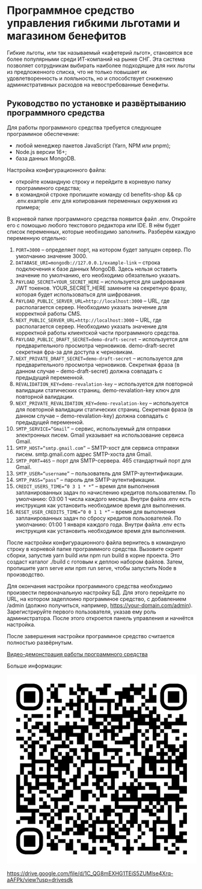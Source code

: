 # Программное средство управления гибкими льготами и магазином бенефитов

Гибкие льготы, или так называемый «кафетерий льгот», становятся все более популярными среди ИТ-компаний на рынке СНГ. Эта система позволяет сотрудникам выбирать наиболее подходящие для них льготы из предложенного списка, что не только повышает их удовлетворенность и лояльность, но и способствует снижению административных расходов на невостребованные бенефиты.

## Руководство по установке и развёртыванию программного средства

Для работы программного средства требуется следующее программное обеспечение:
* любой менеджер пакетов JavaScript (Yarn, NPM или pnpm);
* Node.js версии 16+;
* база данных MongoDB.

Настройка конфигурационного файла:
* откройте командную строку и перейдите в корневую папку программного средства;
* в командной строке пропишите команду cd benefits-shop && cp .env.example .env для копирования переменных окружения из примера;

В корневой папке программного средства появится файл .env. Откройте его с помощью любого текстового редактора или IDE. В нём будет список переменных, которые необходимо заполнить. Разберём каждую переменную отдельно:
1. `PORT=3000` – определяет порт, на котором будет запущен сервер. По умолчанию значение 3000.
2. `DATABASE_URI=mongodb://127.0.0.1/example-link` – строка подключения к базе данных MongoDB. Здесь нельзя оставить значение по умолчанию, его необходимо обязательно указать.
3. `PAYLOAD_SECRET=YOUR_SECRET_HERE` – используется для шифрования JWT токенов. YOUR_SECRET_HERE замените на секретную фразу, которая будет использоваться для шифрования.
4. `PAYLOAD_PUBLIC_SERVER_URL=http://localhost:3000` – URL, где располагается сервер. Необходимо указать значение для корректной работы CMS.
5. `NEXT_PUBLIC_SERVER_URL=http://localhost:3000` – URL, где располагается сервер. Необходимо указать значение для корректной работы клиентской части программного средства.
6. `PAYLOAD_PUBLIC_DRAFT_SECRET=demo-draft-secret` – используется для предварительного просмотра черновиков. demo-draft-secret секретная фра-за для доступа к черновикам.
7. `NEXT_PRIVATE_DRAFT_SECRET=demo-draft-secret` – используется для предварительного просмотра черновиков. Секретная фраза (в данном случае – demo-draft-secret) должна совпадать с предыдущей переменной.
8. `REVALIDATION_KEY=demo-revalation-key` – используется для повторной валидации статических страниц. demo-revalation-key ключ для повторной валидации.
9. `NEXT_PRIVATE_REVALIDATION_KEY=demo-revalation-key` – используется для повторной валидации статических страниц. Секретная фраза (в данном случае – demo-revalation-key) должна совпадать с предыдущей переменной.
10. `SMTP_SERVICE=“Gmail”` – сервис, используемый для отправки электронных писем. Gmail указывает на использование сервиса Gmail.
11. `SMTP_HOST=“smtp.gmail.com”` – SMTP-хост для сервиса отправки писем. smtp.gmail.com адрес SMTP-хоста для Gmail.
12. `SMTP_PORT=465` – порт для SMTP-сервера. 465 стандартный порт для Gmail.
13. `SMTP_USER=“username”` – пользователь для SMTP-аутентификации.
14. `SMTP_PASS=“pass”` – пароль для SMTP-аутентификации.
15. `CREDIT_USERS_TIME=“0 3 1 * *”` – время для выполнения запланированных задач по начислению кредитов пользователям. По умолчанию: 03:00 1 числа каждого месяца. Внутри файла .env есть инструкция как установить необходимое время для выполнения.
16. `RESET_USER_CREDITS_TIME=“0 0 1 1 *”` – время для выполнения запланированных задач по сбросу кредитов пользователей. По умолчанию: 01:00 1 января каждого года. Внутри файла .env есть инструкция как установить необходимое время для выполнения.

После настройки конфигурационного файла вернитесь в командную строку в корневой папке программного средства. Вызовите скрипт сборки, запустив yarn build или npm run build в корне проекта. Это создаст каталог ./build с готовым к деплою набором файлов. Затем, пропишите yarn serve или npm run serve, чтобы запустить Node в производство.

Для окончания настройки программного средства необходимо произвести первоначальную настройку БД. Для этого перейдите по URL, на котором задеплоино программное средство, с добавлением /admin (должно получиться, например, https://your-domain.com/admin). Зарегистрируйте первого пользователя, указав ему роль администратора. После этого откроется панель управления и начнётся настройка.

После завершения настройки программное средство считается полностью развёрнутым.

[Видео-демонстрация работы программного средства](https://youtu.be/yL64fBS5NaE)

Больше информации:

![more-info.svg](more-info.svg)

https://drive.google.com/file/d/1C_QG8mEXHG1TEiS5ZUMIse4Xrq-aAFPk/view?usp=drivesdk